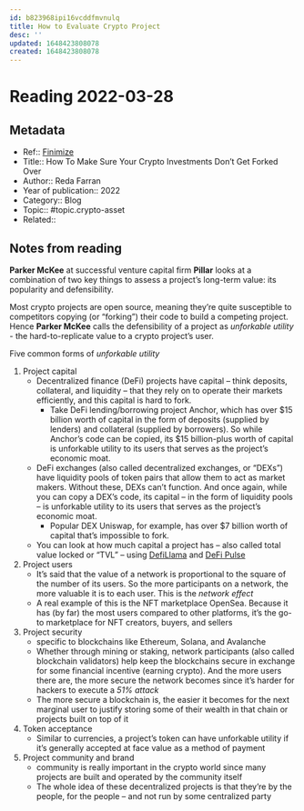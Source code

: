 ```yaml
---
id: b823968ipi16vcddfmvnulq
title: How to Evaluate Crypto Project
desc: ''
updated: 1648423808078
created: 1648423808078
---
```

# Reading 2022-03-28

## Metadata

- Ref:: [Finimize](https://subscriptions.finimize.com/content/Q29udGVudFBpZWNlOjQxODk=/how-to-make-sure-your-crypto-investments-dont-get-forked-over)
- Title:: How To Make Sure Your Crypto Investments Don’t Get Forked Over
- Author:: Reda Farran
- Year of publication:: 2022
- Category:: Blog
- Topic:: #topic.crypto-asset
- Related:: 

## Notes from reading

**Parker McKee** at successful venture capital firm **Pillar** looks at a combination of two key things to assess a project’s long-term value: its popularity and defensibility.

Most crypto projects are open source, meaning they’re quite susceptible to competitors copying (or “forking”) their code to build a competing project. Hence **Parker McKee** calls the defensibility of a project as *unforkable utility* - the hard-to-replicate value to a crypto project’s user.

Five common forms of *unforkable utility*
1. Project capital
    - Decentralized finance (DeFi) projects have capital – think deposits, collateral, and liquidity – that they rely on to operate their markets efficiently, and this capital is hard to fork.
        - Take DeFi lending/borrowing project Anchor, which has over $15 billion worth of capital in the form of deposits (supplied by lenders) and collateral (supplied by borrowers). So while Anchor’s code can be copied, its $15 billion-plus worth of capital is unforkable utility to its users that serves as the project’s economic moat.
    - DeFi exchanges (also called decentralized exchanges, or “DEXs”) have liquidity pools of token pairs that allow them to act as market makers. Without these, DEXs can’t function. And once again, while you can copy a DEX’s code, its capital – in the form of liquidity pools – is unforkable utility to its users that serves as the project’s economic moat. 
        - Popular DEX Uniswap, for example, has over $7 billion worth of capital that’s impossible to fork.
    - You can look at how much capital a project has – also called total value locked or “TVL” – using [DefiLlama](https://defillama.com/) and [DeFi Pulse](https://www.defipulse.com/)
2. Project users
    - It’s said that the value of a network is proportional to the square of the number of its users. So the more participants on a network, the more valuable it is to each user. This is the *network effect*
    - A real example of this is the NFT marketplace OpenSea. Because it has (by far) the most users compared to other platforms, it’s the go-to marketplace for NFT creators, buyers, and sellers
3. Project security
    - specific to blockchains like Ethereum, Solana, and Avalanche
    - Whether through mining or staking, network participants (also called blockchain validators) help keep the blockchains secure in exchange for some financial incentive (earning crypto). And the more users there are, the more secure the network becomes since it’s harder for hackers to execute a *51% attack*
    - The more secure a blockchain is, the easier it becomes for the next marginal user to justify storing some of their wealth in that chain or projects built on top of it
4. Token acceptance
    - Similar to currencies, a project’s token can have unforkable utility if it’s generally accepted at face value as a method of payment
5. Project community and brand
    - community is really important in the crypto world since many projects are built and operated by the community itself
    - The whole idea of these decentralized projects is that they’re by the people, for the people – and not run by some centralized party
